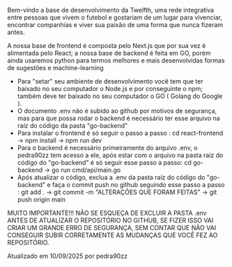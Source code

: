Bem-vindo a base de desenvolvimento da Twelfth, uma rede integrativa entre pessoas que vivem o futebol e gostariam de um lugar para vivenciar, encontrar companhias e viver sua paixão de uma forma que nunca fizeram antes.

A nossa base de frontend é composta pelo Next.js que por sua vez é alimentada pelo React; a nossa base de backend é feita em GO, porém ainda usaremos python para termos melhores e mais desenvolvidas formas de sugestões e machine-learning
- Para "setar" seu ambiente de desenvolvimento você tem que ter baixado no seu computador o Node.js e por conseguinte o npm; também deve ter baixado no seu computador o GO ( Golang do Google ).
- O documento .env não é subido ao github por motivos de segurança, mas para que possa rodar o backend é necessário ter esse arquivo na raíz do código da pasta "go-backend"
- Para instalar o frontend é só seguir o passo a passo : cd react-frontend -> npm install -> npm run dev
- Para o backend é necessário primeiramente do arquivo .env, o pedra90zz tem acesso a ele, após estar com o arquivo na pasta raíz do código do "go-backend" é só seguir esse passo a passo: cd go-backend -> go run cmd/api/main.go
- Após atualizar o código, exclua a .env da pasta raíz do código do "go-backend" e faça o commit push no github seguindo esse passo a passo : git add . -> git commit -m "ALTERAÇÕES QUE FORAM FEITAS" -> git push origin main

MUITO IMPORTANTE!!!
NÃO SE ESQUEÇA DE EXCLUIR A PASTA .env ANTES DE ATUALIZAR O REPOSITÓRIO NO GITHUB, SE FIZER ISSO VAI CRIAR UM GRANDE ERRO DE SEGURANÇA, SEM CONTAR QUE NÃO VAI CONSEGUIR SUBIR CORRETAMENTE AS MUDANÇAS QUE VOCÊ FEZ AO REPOSITÓRIO.

Atualizado em 10/09/2025 por pedra90zz
